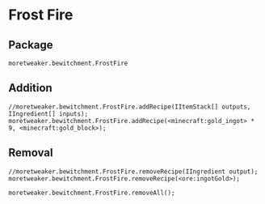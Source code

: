 # Frost Fire

## Package
`moretweaker.bewitchment.FrostFire`

## Addition

```zenscript
//moretweaker.bewitchment.FrostFire.addRecipe(IItemStack[] outputs, IIngredient[] inputs);
moretweaker.bewitchment.FrostFire.addRecipe(<minecraft:gold_ingot> * 9, <minecraft:gold_block>);
```

## Removal

```zenscript
//moretweaker.bewitchment.FrostFire.removeRecipe(IIngredient output);
moretweaker.bewitchment.FrostFire.removeRecipe(<ore:ingotGold>);

moretweaker.bewitchment.FrostFire.removeAll();
```